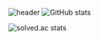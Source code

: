 ![header](https://capsule-render.vercel.app/api?text=CHAEYEONG&animation=twinkling)
![GitHub stats](https://github-readme-stats.vercel.app/api?username=Leechae00&theme=buefy&show_icons=true)

![solved.ac stats](https://github-readme-solvedac.vercel.app/api/?handle=mirr0615)

<!--
**Leechae00/Leechae00** is a ✨ _special_ ✨ repository because its `README.md` (this file) appears on your GitHub profile.

Here are some ideas to get you started:

- 🔭 I’m currently working on ...
- 🌱 I’m currently learning ...
- 👯 I’m looking to collaborate on ...
- 🤔 I’m looking for help with ...
- 💬 Ask me about ...
- 📫 How to reach me: ...
- 😄 Pronouns: ...
- ⚡ Fun fact: ...
-->
